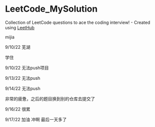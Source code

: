 # LeetCode_MySolution
Collection of LeetCode questions to ace the coding interview! - Created using [LeetHub](https://github.com/QasimWani/LeetHub)

mijia

9/10/22 芜湖

学住


9/10/22 无法push项目

9/13/22 无法push

9/14/22 无法push

非常的疲惫，之后的题目换到别的仓库去提交了

9/16/22 很累


9/17/22 加油 冲啊 最后一天多了
